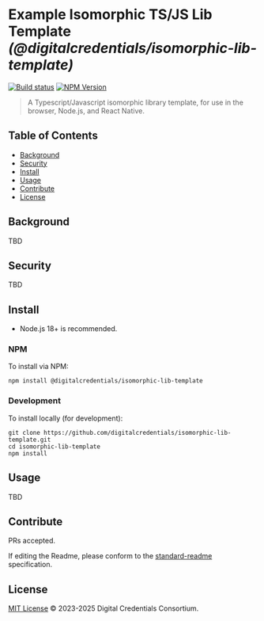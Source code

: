 # Example Isomorphic TS/JS Lib Template _(@digitalcredentials/isomorphic-lib-template)_

[![Build status](https://img.shields.io/github/actions/workflow/status/digitalcredentials/isomorphic-lib-template/main.yml?branch=main)](https://github.com/digitalcredentials/isomorphic-lib-template/actions?query=workflow%3A%22Node.js+CI%22)
[![NPM Version](https://img.shields.io/npm/v/@digitalcredentials/isomorphic-lib-template.svg)](https://npm.im/@digitalcredentials/isomorphic-lib-template)

> A Typescript/Javascript isomorphic library template, for use in the browser, Node.js, and React Native.

## Table of Contents

- [Background](#background)
- [Security](#security)
- [Install](#install)
- [Usage](#usage)
- [Contribute](#contribute)
- [License](#license)

## Background

TBD

## Security

TBD

## Install

- Node.js 18+ is recommended.

### NPM

To install via NPM:

```
npm install @digitalcredentials/isomorphic-lib-template
```

### Development

To install locally (for development):

```
git clone https://github.com/digitalcredentials/isomorphic-lib-template.git
cd isomorphic-lib-template
npm install
```

## Usage

TBD

## Contribute

PRs accepted.

If editing the Readme, please conform to the
[standard-readme](https://github.com/RichardLitt/standard-readme) specification.

## License

[MIT License](LICENSE.md) © 2023-2025 Digital Credentials Consortium.
